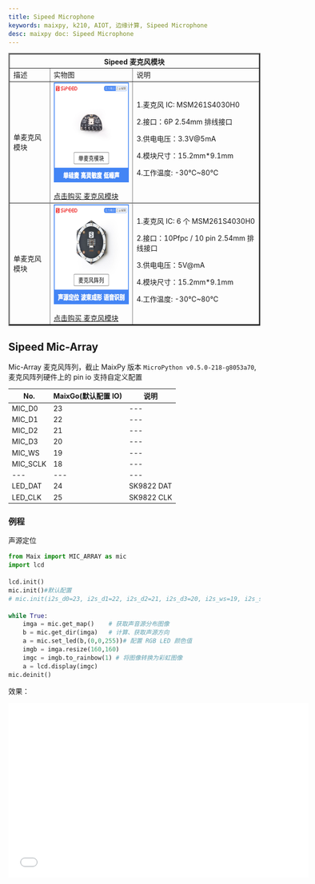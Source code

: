 ```yaml
---
title: Sipeed Microphone
keywords: maixpy, k210, AIOT, 边缘计算, Sipeed Microphone
desc: maixpy doc: Sipeed Microphone
---
```



<table border="2">
    <tr>
        <th colspan=3>Sipeed 麦克风模块</th>
    </tr>
    <tr>
        <td>描述</td>
        <td>实物图</td>
        <td>说明</td>
    </tr>
        <td>
            单麦克风模块
        </td>
        <td>
            <img src="../../assets/hardware/module/microphone_taobao_400x400.jpg" height="200">
            </p>
            <a href="https://sipeed.taobao.com/">点击购买 麦克风模块</a>
        </td>
        <td>
        1.麦克风 IC: MSM261S4030H0</p>
        2.接口：6P 2.54mm 排线接口</p>
        3.供电电压：3.3V@5mA</p>
        4.模块尺寸：15.2mm*9.1mm</p>
        4.工作温度: -30℃~80℃</p>
    <tr>
    <tr>
        <td>
            单麦克风模块
        </td>
        <td>
            <img src="../../assets/hardware/module/mic_array_taobao.jpg" height="200">
            </p>
            <a href="https://sipeed.taobao.com/">点击购买 麦克风模块</a>
        </td>
        <td>
        1.麦克风 IC: 6 个 MSM261S4030H0</p>
        2.接口：10Pfpc / 10 pin 2.54mm 排线接口</p>
        3.供电电压：5V@mA</p>
        4.模块尺寸：15.2mm*9.1mm</p>
        4.工作温度: -30℃~80℃</p>
    </tr>
</table>


## Sipeed Mic-Array

Mic-Array 麦克风阵列，截止 MaixPy 版本 `MicroPython v0.5.0-218-g8053a70`, 麦克风阵列硬件上的 pin io 支持自定义配置


| No. | MaixGo(默认配置 IO) | 说明 |
| --- | --- | --- |
| MIC_D0 | 23 | --- |
| MIC_D1 | 22 | --- |
| MIC_D2 | 21 | --- |
| MIC_D3 | 20 | --- |
| MIC_WS | 19 | --- |
| MIC_SCLK | 18 | --- |
| --- | --- | --- |
| LED_DAT | 24 | SK9822 DAT |
| LED_CLK | 25 | SK9822 CLK |

### 例程

声源定位

```python
from Maix import MIC_ARRAY as mic
import lcd

lcd.init()
mic.init()#默认配置
# mic.init(i2s_d0=23, i2s_d1=22, i2s_d2=21, i2s_d3=20, i2s_ws=19, i2s_sclk=18, sk9822_dat=24, sk9822_clk=25)#可自定义配置 IO

while True:
    imga = mic.get_map()    # 获取声音源分布图像
    b = mic.get_dir(imga)   # 计算、获取声源方向
    a = mic.set_led(b,(0,0,255))# 配置 RGB LED 颜色值
    imgb = imga.resize(160,160)
    imgc = imgb.to_rainbow(1) # 将图像转换为彩虹图像
    a = lcd.display(imgc)
mic.deinit()
```

效果：

<iframe width="600" height="350"  src="//player.bilibili.com/player.html?aid=37058760&cid=65120313&page=1" scrolling="no" border="0" frameborder="no" framespacing="0" allowfullscreen="true"> </iframe>